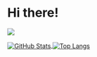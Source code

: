 # Hi there!

![](https://github-profile-summary-cards.vercel.app/api/cards/profile-details?username=Harry-Chen&theme=transparent)

<a href="https://github.com/Harry-Chen">
  <img align="center" alt="GitHub Stats" src="https://github-readme-stats.vercel.app/api?theme=radical&username=Harry-Chen&show_icons=true&include_all_commits=true" />
</a>
<a href="https://github.com/Harry-Chen">
  <img align="center" alt="Top Langs" src="https://github-readme-stats.vercel.app/api/top-langs/?theme=radical&username=Harry-Chen&layout=compact" />
</a>
